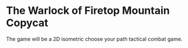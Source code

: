 # The Warlock of Firetop Mountain Copycat
The game will be a 2D isometric choose your path tactical combat game.
